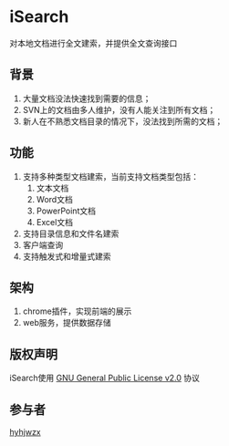 # iSearch
对本地文档进行全文建索，并提供全文查询接口

## 背景
1. 大量文档没法快速找到需要的信息；
2. SVN上的文档由多人维护，没有人能关注到所有文档；
3. 新人在不熟悉文档目录的情况下，没法找到所需的文档；

## 功能
1. 支持多种类型文档建索，当前支持文档类型包括：
    1. 文本文档
    2. Word文档
    3. PowerPoint文档
    4. Excel文档
2. 支持目录信息和文件名建索
3. 客户端查询
4. 支持触发式和增量式建索

## 架构
1. chrome插件，实现前端的展示
2. web服务，提供数据存储

## 版权声明
iSearch使用 [GNU General Public License v2.0](http://www.gnu.org/licenses/gpl-2.0.txt) 协议

## 参与者
[hyhjwzx](http://git.oschina.net/hyhjwzx)